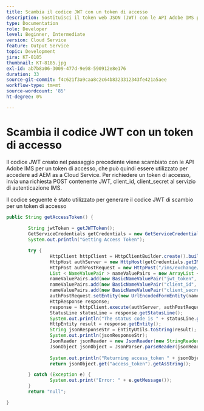 ```yaml
---
title: Scambia il codice JWT con un token di accesso
description: Sostituisci il token web JSON (JWT) con le API Adobe IMS per un token di accesso AEM.
type: Documentation
role: Developer
level: Beginner, Intermediate
version: Cloud Service
feature: Output Service
topic: Development
jira: KT-8185
thumbnail: KT-8185.jpg
exl-id: ab7b8a06-3009-477d-9e98-590912e8e176
duration: 33
source-git-commit: f4c621f3a9caa8c2c64b8323312343fe421a5aee
workflow-type: tm+mt
source-wordcount: '85'
ht-degree: 0%

---
```


# Scambia il codice JWT con un token di accesso


Il codice JWT creato nel passaggio precedente viene scambiato con le API Adobe IMS per un token di accesso, che può quindi essere utilizzato per accedere ad AEM as a Cloud Service. Per richiedere un token di accesso, invia una richiesta POST contenente JWT, client_id, client_secret al servizio di autenticazione IMS.

Il codice seguente è stato utilizzato per generare il codice JWT di scambio per un token di accesso

```java
public String getAccessToken() {
        
        String jwtToken = getJWTToken();
        GetServiceCredentials getCredentials = new GetServiceCredentials();
        System.out.println("Getting Access Token");

        try {
                HttpClient httpClient = HttpClientBuilder.create().build();
                HttpHost authServer = new HttpHost(getCredentials.getIMS_ENDPOINT(), 443, "https");
                HttpPost authPostRequest = new HttpPost("/ims/exchange/jwt");
                List < NameValuePair > nameValuePairs = new ArrayList < NameValuePair > ();
                nameValuePairs.add(new BasicNameValuePair("jwt_token", jwtToken));
                nameValuePairs.add(new BasicNameValuePair("client_id", getCredentials.getCLIENT_ID()));
                nameValuePairs.add(new BasicNameValuePair("client_secret", getCredentials.getCLIENT_SECRET()));
                authPostRequest.setEntity(new UrlEncodedFormEntity(nameValuePairs, Consts.UTF_8));
                HttpResponse response;
                response = httpClient.execute(authServer, authPostRequest);
                StatusLine statusLine = response.getStatusLine();
                System.out.println("The status code is " + statusLine.getStatusCode());
                HttpEntity result = response.getEntity();
                String jsonResponseStr = EntityUtils.toString(result);
                System.out.println(jsonResponseStr);
                JsonReader jsonReader = new JsonReader(new StringReader(jsonResponseStr));
                JsonObject jsonObject = JsonParser.parseReader(jsonReader).getAsJsonObject();
                
                System.out.println("Returning access_token " + jsonObject.get("access_token").getAsString());
                return jsonObject.get("access_token").getAsString();

        } catch (Exception e) {
                System.out.print("Error: " + e.getMessage());
        }
        return "null";

}
```
